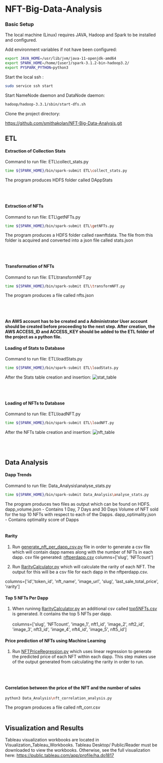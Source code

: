 # NFT-Big-Data-Analysis

### Basic Setup

The local machine (Linux) requires JAVA, Hadoop and Spark to be installed and configured.

Add environment variables if not have been configured:

```bash
export JAVA_HOME=/usr/lib/jvm/java-11-openjdk-amd64
export SPARK_HOME=/home/{user}/spark-3.1.2-bin-hadoop3.2/
export PYSPARK_PYTHON=python3
```

Start the local ssh :

```bash
sudo service ssh start
```

Start NameNode daemon and DataNode daemon:

```bash
hadoop/hadoop-3.3.1/sbin/start-dfs.sh
```

Clone the project directory:

https://github.com/smithakolan/NFT-Big-Data-Analysis.git


## ETL 

#### Extraction of Collection Stats

Command to run file: ETL\collect_stats.py

```bash
time ${SPARK_HOME}/bin/spark-submit ETL\collect_stats.py
```

The program produces HDFS folder called DAppStats

<br /> <br />
#### Extraction of NFTs

Command to run file: ETL\getNFTs.py

```bash
time ${SPARK_HOME}/bin/spark-submit ETL\getNFTs.py
```

The program produces a HDFS folder called rawnftdata. The file from this folder is acquired and converted into a json file called stats.json


<br /><br />
#### Transformation of NFTs

Command to run file: ETL\transformNFT.py

```bash
time ${SPARK_HOME}/bin/spark-submit ETL\transformNFT.py
```

The program produces a file called nfts.json

<br /><br />
#### An AWS account has to be created and a Administrator User account should be created before proceeding to the next step. After creation, the AWS ACCESS_ID and ACCESS_KEY should be added to the ETL folder of the project as a python file.

#### Loading of Stats to Database

Command to run file: ETL\loadStats.py

```bash
time ${SPARK_HOME}/bin/spark-submit ETL\loadStats.py
```

After the Stats table creation and insertion:
![stat_table](https://user-images.githubusercontent.com/63001832/145521790-4b5d14cb-60a9-46b1-913a-72d7326d5516.jpg)

<br /><br />

#### Loading of NFTs to Database

Command to run file: ETL\loadNFT.py

```bash
time ${SPARK_HOME}/bin/spark-submit ETL\loadNFT.py
```


After the NFTs table creation and insertion:
![nft_table](https://user-images.githubusercontent.com/63001832/145521852-75b87dec-35af-454c-944b-f1115a5ed742.jpg)

<br /><br />
## Data Analysis

#### Dapp Trends

Command to run file: Data_Analysis\analyse_stats.py

```bash
time ${SPARK_HOME}/bin/spark-submit Data_Analysis\analyse_stats.py
```

The program produces two files as output which can be found on HDFS.
dapp_volume.json - Contains 1 Day, 7 Days and 30 Days Volume of NFT sold for the top 10 NFTs with respect to each of the Dapps.
dapp_optimality.json - Contains optimality score of Dapps 
<br /><br />
#### Rarity

1. Run [generate_nft_per_dapp_csv.py](https://github.com/smithakolan/NFT-Big-Data-Analysis/blob/main/Data_Analysis/generate_nft_per_dapp_csv.py) file in order to generate a csv file which will contain dapp names along with the number of NFTs in each dapp.
csv file generated: [nftperdapp.csv](https://github.com/smithakolan/NFT-Big-Data-Analysis/blob/main/Data_Analysis/nftperdapp.csv)
columns=['slug', 'NFTcount']

2. Run [RarityCalculator.py](https://github.com/smithakolan/NFT-Big-Data-Analysis/blob/main/Data_Analysis/RarityCalculator.py) which will calculate the rarity of each NFT. The output for this will be a csv file for each dapp in the nftperdapp.csv.

columns=['id','token_id', 'nft_name', 'image_url', 'slug', 'last_sale_total_price', 'rarity']

#### Top 5 NFTs Per Dapp

1. When runinng [RarityCalculator.py](https://github.com/smithakolan/NFT-Big-Data-Analysis/blob/main/Data_Analysis/RarityCalculator.py) an additional csv called [top5NFTs.csv](https://github.com/smithakolan/NFT-Big-Data-Analysis/blob/main/Datasets_for_visualization/top5NFTs.csv) is generated. It contains the top 5 NFTs per dapp.
<br /><br />
columns=['slug', 'NFTcount', 'image_1', nft1_id', 'image_2', nft2_id', 'image_3', nft3_id', 'image_4', nft4_id', 'image_5', nft5_id']

#### Price prediction of NFTs using Machine Learning

1. Run [NFTPriceRegression.py](https://github.com/smithakolan/NFT-Big-Data-Analysis/blob/main/Data_Analysis/NFTPriceRegression.py) which uses linear regression to generate the predicted price of each NFT within each dapp. This step makes use of the output generated from calculating the rarity in order to run.

<br /><br />
#### Correlation between the price of the NFT and the number of sales 

```bash
python3 Data_Analysis\nft_correlation_analysis.py
```
The program produces a file called nft_corr.csv
<br /><br />
## Visualization and Results
Tableau visualization workbooks are located in Visualization_Tableau_Workbooks. Tableau Desktop/ Public/Reader must be downloaded to view the workbooks. Otherwise, see the full visualization here: https://public.tableau.com/app/profile/ha.do1817

